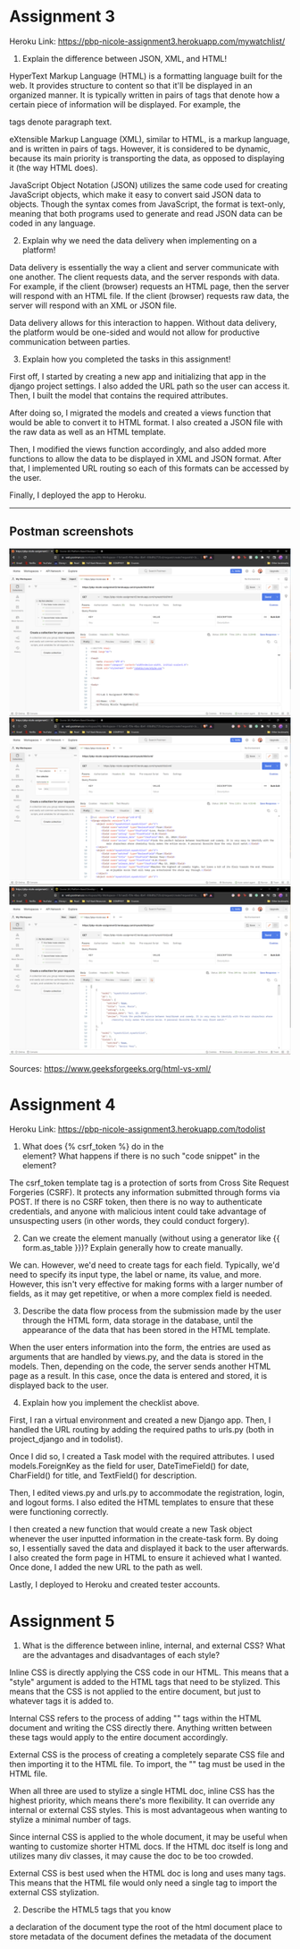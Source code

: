 # Assignment 3

Heroku Link: https://pbp-nicole-assignment3.herokuapp.com/mywatchlist/

1. Explain the difference between JSON, XML, and HTML!

HyperText Markup Language (HTML) is a formatting language built for the web. It provides structure to content so that it'll be displayed in an organized manner. It is typically written in pairs of tags that denote how a certain piece of information will be displayed. For example, the <p></p> tags denote paragraph text.

eXtensible Markup Language (XML), similar to HTML, is a markup language, and is written in pairs of tags. However, it is considered to be dynamic, because its main priority is transporting the data, as opposed to displaying it (the way HTML does).

JavaScript Object Notation (JSON) utilizes the same code used for creating JavaScript objects, which make it easy to convert said JSON data to objects. Though the syntax comes from JavaScript, the format is text-only, meaning that both programs used to generate and read JSON data can be coded in any language.


2. Explain why we need the data delivery when implementing on a platform!

Data delivery is essentially the way a client and server communicate with one another. The client requests data, and the server responds with data. For example, if the client (browser) requests an HTML page, then the server will respond with an HTML file. If the client (browser) requests raw data, the server will respond with an XML or JSON file.

Data delivery allows for this interaction to happen. Without data delivery, the platform would be one-sided and would not allow for productive communication between parties.


3. Explain how you completed the tasks in this assignment!

First off, I started by creating a new app and initializing that app in the django project settings. I also added the URL path so the user can access it. Then, I built the model that contains the required attributes.

After doing so, I migrated the models and created a views function that would be able to convert it to HTML format. I also created a JSON file with the raw data as well as an HTML template.

Then, I modified the views function accordingly, and also added more functions to allow the data to be displayed in XML and JSON format. After that, I implemented URL routing so each of this formats can be accessed by the user.

Finally, I deployed the app to Heroku.

---
## Postman screenshots
![](html_response.png)
![](xml_response.png)
![](json_response.png)

Sources:
https://www.geeksforgeeks.org/html-vs-xml/


# Assignment 4

Heroku Link: https://pbp-nicole-assignment3.herokuapp.com/todolist

1.  What does {% csrf_token %} do in the <form> element? What happens if there is no such "code snippet" in the <form> element?
  
  The csrf_token template tag is a protection of sorts from Cross Site Request Forgeries (CSRF). It protects any information submitted through forms via POST. If there is no CSRF token, then there is no way to authenticate credentials, and anyone with malicious intent could take advantage of unsuspecting users (in other words, they could conduct forgery).


2. Can we create the <form> element manually (without using a generator like {{ form.as_table }})? Explain generally how to create <form> manually.
  
  We can. However, we'd need to create tags for each field. Typically, we'd need to specify its input type, the label or name, its value, and more. However, this isn't very effective for making forms with a larger number of fields, as it may get repetitive, or when a more complex field is needed.


3. Describe the data flow process from the submission made by the user through the HTML form, data storage in the database, until the appearance of the data that has been stored in the HTML template.
  
  When the user enters information into the form, the entries are used as arguments that are handled by views.py, and the data is stored in the models. Then, depending on the code, the server sends another HTML page as a result. In this case, once the data is entered and stored, it is displayed back to the user.
  

4. Explain how you implement the checklist above.
  
  First, I ran a virtual environment and created a new Django app. Then, I handled the URL routing by adding the required paths to urls.py (both in project_django and in todolist).
  
  Once I did so, I created a Task model with the required attributes. I used models.ForeignKey as the field for user, DateTimeField() for date, CharField() for title, and TextField() for description.
  
  Then, I edited views.py and urls.py to accommodate the registration, login, and logout forms. I also edited the HTML templates to ensure that these were functioning correctly.
  
  I then created a new function that would create a new Task object whenever the user inputted information in the create-task form. By doing so, I essentially saved the data and displayed it back to the user afterwards. I also created the form page in HTML to ensure it achieved what I wanted. Once done, I added the new URL to the path as well.
  
  Lastly, I deployed to Heroku and created tester accounts.
  
  
# Assignment 5

1. What is the difference between inline, internal, and external CSS? What are the advantages and disadvantages of each style?

  Inline CSS is directly applying the CSS code in our HTML. This means that a "style" argument is added to the HTML tags that need to be stylized. This means that the CSS is not applied to the entire document, but just to whatever tags it is added to.
  
  Internal CSS refers to the process of adding "<style></style>" tags within the HTML document and writing the CSS directly there. Anything written between these tags would apply to the entire document accordingly.
  
  External CSS is the process of creating a completely separate CSS file and then importing it to the HTML file. To import, the "<link>" tag must be used in the HTML file.
  
  When all three are used to stylize a single HTML doc, inline CSS has the highest priority, which means there's more flexibility. It can override any internal or external CSS styles. This is most advantageous when wanting to stylize a minimal number of tags.
  
  Since internal CSS is applied to the whole document, it may be useful when wanting to customize shorter HTML docs. If the HTML doc itself is long and utilizes many div classes, it may cause the doc to be too crowded.
  
  External CSS is best used when the HTML doc is long and uses many tags. This means that the HTML file would only need a single <link> tag to import the external CSS stylization.


2. Describe the HTML5 tags that you know

<!DOCTYPE> a declaration of the document type
<html> the root of the html document
<head> place to store metadata of the document
<meta> defines the metadata of the document
<title> title of the document
<body> contents of the document
<h1>-<h6> create headings on the document of different sizes
<p> create paragraphs
<a> hyperlinks
<button> create buttons
<div> divide the HTML doc into sections
<table> create a table
<tr> defines rows
<td> defines cells
<input> defines a type of input control
<form> for defining forms in HTML
<li> list item
<ol> ordered list
<ul> unordered list
<br> line break


3. Describe the types of CSS selectors that you know

.class {} applies CSS formatting to all elements within that class
element {} applies CSS formatting to said element
element.class {} applies CSS formatting to said element but only within the specified class
:hover {} appies CSS formatting to the class/element when the user hovers over the item


4. Explain how you would implement the checklist above.

  First, I edited the base.html file to add bootstrap.

  Then, I created an external CSS file in styles/css and began stylizing the login page. To do so, I created a container for all the contents (to allow myself to place it at the center of the page), then I created another class to customize the login card. I modified the HTML table slightly to erase the columns. I made it so the login card only contained the title, username and password forms, the login button, and the create account hyperlink. This was to achieve a cleaner look. I modified the font style for headings, the background-color of the container and cards, the widths, as well as the transitions for the hover feature. When hovering over the card, I implemented a box-shadow. When hovering over the input forms, login button, and register link, I changed the colors accordingly. I did so by accessing the .class, element.class and :hover selectors.
  
  For the register form, I re-used the container for the login page, but I created a new register card. This was because I needed to display more information, and thus altered the width of the card to accommodate the information I needed to show. Due to the fact that the register page used the default UserCreationForm from django, I was not able to customize the contents. However, I did customize the create button, and re-used the login button CSS classes.
  
  Since the create-task form is very similar to the login form, I simply reused the login classes in the create-task HTML file. This meant that I didn't need to create any CSS customization.
  
  The process of creating the todolist was similar, but I modified the HTML file quite a bit. Since each task needed to have its own individual card, I removed the table tags. I created a container outside the for-loop, and then I created another class within the for-loop. This meant that I was able to customize each card individually, but also how they appeared within the container. I made it so multiple cards could appear in one row, but I enabled flex-wrap to allow it to wrap around to another row if more space is needed.
